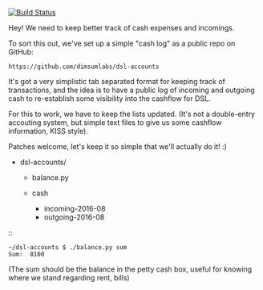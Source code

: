 [![Build Status](https://travis-ci.org/dimsumlabs/dsl-accounts.svg?branch=master)](https://travis-ci.org/dimsumlabs/dsl-accounts)

Hey! We need to keep better track of cash expenses and incomings.

To sort this out, we've set up a simple "cash log" as a public repo on GitHub:

	https://github.com/dimsumlabs/dsl-accounts

It's got a very simplistic tab separated format for keeping track of
transactions, and the idea is to have a public log of incoming and
outgoing cash to re-establish some visibility into the cashflow for DSL.

For this to work, we have to keep the lists updated. (It's not a
double-entry accouting system, but simple text files to give us some
cashflow information, KISS style).

Patches welcome, let's keep it so simple that we'll actually do it! :)

* dsl-accounts/

  * balance.py
  * cash

    * incoming-2016-08
    * outgoing-2016-08

::

    ~/dsl-accounts $ ./balance.py sum
    Sum:  8100

(The sum should be the balance in the petty cash box, useful for knowing
where we stand regarding rent, bills)

